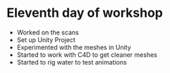 # Eleventh day of workshop

- Worked on the scans
- Set up Unity Project
- Experimented with the meshes in Unity
- Started to work with C4D to get cleaner meshes
- Started to rig water to test animations
